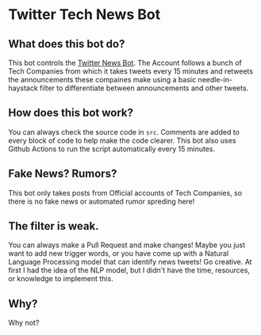 # Twitter Tech News Bot
 
## What does this bot do?
This bot controls the [Twitter News Bot](https://twitter.com/TechNewsBot1). The Account follows a bunch of Tech Companies from which it takes tweets every 15 minutes and retweets the announcements these compaines make using a basic needle-in-haystack filter to differentiate between announcements and other tweets.

## How does this bot work?
You can always check the source code in `src`. Comments are added to every block of code to help make the code clearer. This bot also uses Github Actions to run the script automatically every 15 minutes.

## Fake News? Rumors?
This bot only takes posts from Official accounts of Tech Companies, so there is no fake news or automated rumor spreding here!

## The filter is weak.
You can always make a Pull Request and make changes! Maybe you just want to add new trigger words, or you have come up with a Natural Language Processing model that can identify news tweets! Go creative. At first I had the idea of the NLP model, but I didn't have the time, resources, or knowledge to implement this.

## Why?
Why not?
